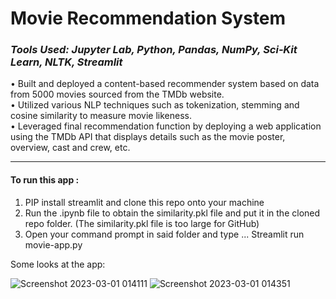 # Movie Recommendation System 
### *Tools Used: Jupyter Lab, Python, Pandas, NumPy, Sci‑Kit Learn, NLTK, Streamlit* ###

• Built and deployed a content-based recommender system based on data from 5000 movies sourced
from the TMDb website.<br>
• Utilized various NLP techniques such as tokenization, stemming and cosine similarity to measure
movie likeness.<br>
• Leveraged final recommendation function by deploying a web application using the TMDb API
that displays details such as the movie poster, overview, cast and crew, etc.

---

#### To run this app : ####
1. PIP install streamlit and clone this repo onto your machine
2. Run the .ipynb file to obtain the similarity.pkl file and put it in the cloned repo folder. (The similarity.pkl file is too large for GitHub)
3. Open your command prompt in said folder and type ... Streamlit run movie-app.py

Some looks at the app:

![Screenshot 2023-03-01 014111](https://user-images.githubusercontent.com/103148784/222064274-78e7a052-100e-44fc-b8a7-6ab23f49a007.png)
![Screenshot 2023-03-01 014351](https://user-images.githubusercontent.com/103148784/222064278-d6e50656-34cd-4290-a9b5-972cb7ed414a.png)
